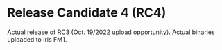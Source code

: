 # Release Candidate 4 (RC4)
Actual release of RC3 (Oct. 19/2022 upload opportunity). Actual binaries uploaded to Iris FM1.
